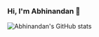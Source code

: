 ### Hi, I'm Abhinandan 👋 
![Abhinandan's GitHub stats](https://github-readme-stats.vercel.app/api?username=abhinandanroul&show_icons=true&theme=tokyonight)


